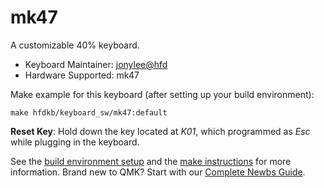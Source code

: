 # mk47

A customizable 40% keyboard.

* Keyboard Maintainer: [jonylee@hfd](https://github.com/jonylee1986)
* Hardware Supported: mk47

Make example for this keyboard (after setting up your build environment):

    make hfdkb/keyboard_sw/mk47:default


**Reset Key**: Hold down the key located at *K01*, which programmed as *Esc* while plugging in the keyboard.

See the [build environment setup](https://docs.qmk.fm/#/getting_started_build_tools) and the [make instructions](https://docs.qmk.fm/#/getting_started_make_guide) for more information. Brand new to QMK? Start with our [Complete Newbs Guide](https://docs.qmk.fm/#/newbs).